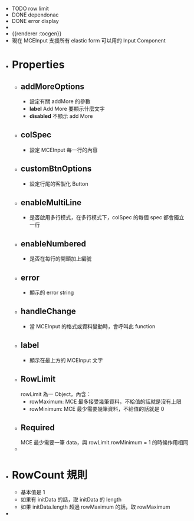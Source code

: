 - TODO row limit
- DONE dependonac
- DONE error display
-
- {{renderer :tocgen}}
- 現在 MCEInput 支援所有 elastic form 可以用的 Input Component
- # Properties
	- ## addMoreOptions
		- 設定有關 addMore 的參數
		- **label**
		  Add More 要顯示什麼文字
		- **disabled**
		  不顯示 add More
	- ## colSpec
		- 設定 MCEInput 每一行的內容
	- ## customBtnOptions
		- 設定行尾的客製化 Button
	- ## enableMultiLine
		- 是否啟用多行模式，在多行模式下，colSpec 的每個 spec 都會獨立一行
	- ## enableNumbered
		- 是否在每行的開頭加上編號
	- ## error
		- 顯示的 error string
	- ## handleChange
		- 當 MCEInput 的格式或資料變動時，會呼叫此 function
	- ## label
		- 顯示在最上方的 MCEInput 文字
	- ## RowLimit
	  rowLimit 為一 Object，內含：
		- rowMaximum: MCE 最多接受幾筆資料，不給值的話就是沒有上限
		- rowMinimum: MCE 最少需要幾筆資料，不給值的話就是 0
	- ## Required
	  MCE 最少需要一筆 data，與 rowLimit.rowMinimum = 1 的時候作用相同
	-
- # RowCount 規則
	- 基本值是 1
	- 如果有 initData 的話，取 initData 的 length
	- 如果 initData.length 超過 rowMaximum 的話，取 rowMaximum
-